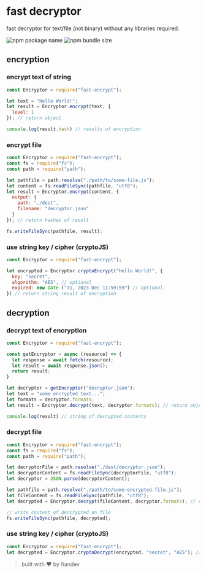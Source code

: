 # fast decryptor
fast decryptor for text/file (not binary) without any libraries required.

![npm package name](https://img.shields.io/npm/v/fast-encrypt?label=fast-encrypt&style=plastic)
![npm bundle size](https://img.shields.io/bundlephobia/minzip/fast-encrypt?style=plastic)

## encryption
### encrypt text of string

```javascript
const Encryptor = require("fast-encrypt");

let text = "Hello World!";
let result = Encryptor.encrypt(text, {
  level: 1
}); // return object

console.log(result.hash) // results of encryption
```

### encrypt file

```javascript
const Encryptor = require("fast-encrypt");
const fs = require("fs");
const path = require("path");

let pathfile = path.resolve("./path/to/some-file.js");
let content = fs.readFileSync(pathfile, "utf8");
let result = Encryptor.encrypt(content, {
  output: {
    path: "./dest",
    filename: "decryptor.json"
  }
}); // return hashes of result

fs.writeFileSync(pathfile, result);
```

### use string key / cipher (cryptoJS)

```javascript
const Encryptor = require("fast-encrypt");

let encrypted = Encryptor.cryptoEncrypt("Hello World!", {
  key: "secret",
  algorithm: "AES", // optional
  expired: new Date ("31, 2023 Dec 11:59:59") // optional,
}) // return string result of encryption
```

## decryption
### decrypt text of encryption

```javascript
const Encryptor = require("fast-encrypt");

const getEncryptor = async (resource) => {
  let response = await fetch(resource);
  let result = await response.json();
  return result;
}

let decryptor = getEncryptor("decryptor.json");
let text = "some encrypted text...";
let formats = decryptor.formats;
let result = Encryptor.decrypt(text, decryptor.formats); // return object

console.log(result) // string of decrypted contents
```

### decrypt file

```javascript
const Encryptor = require("fast-encrypt");
const fs = require("fs");
const path = require("path");

let decryptorFile = path.resolve("./dest/decryptor.json");
let decryptorContent = fs.readFileSync(decryptorFile, "utf8");
let decryptor = JSON.parse(decryptorContent);

let pathfile = path.resolve("./path/to/some-encrypted-file.js");
let fileContent = fs.readFileSync(pathfile, "utf8");
let decrypted = Encryptor.decrypt(fileContent, decryptor.formats); // return decrypted file contents

// write content of dencrypted on file
fs.writeFileSync(pathfile, decrypted);
```

### use string key / cipher (cryptoJS)

```javascript
const Encryptor = require("fast-encrypt");
let decrypted = Encryptor.cryptoDecrypt(encrypted, "secret", "AES"); // returb "Hello World!
```

> built with ♥️ by fiandev